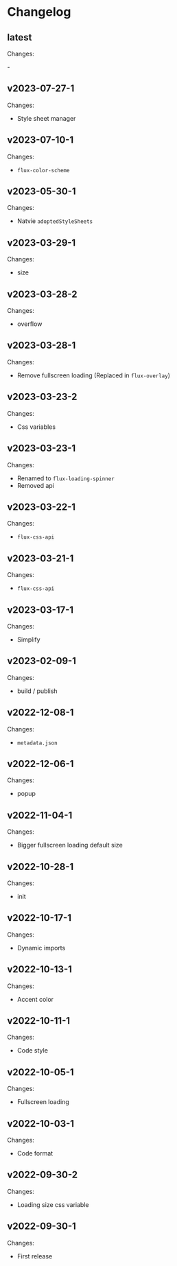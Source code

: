 # Changelog

## latest

Changes:

\-

## v2023-07-27-1

Changes:

- Style sheet manager

## v2023-07-10-1

Changes:

- `flux-color-scheme`

## v2023-05-30-1

Changes:

- Natvie `adoptedStyleSheets`

## v2023-03-29-1

Changes:

- size

## v2023-03-28-2

Changes:

- overflow

## v2023-03-28-1

Changes:

- Remove fullscreen loading (Replaced in `flux-overlay`)

## v2023-03-23-2

Changes:

- Css variables

## v2023-03-23-1

Changes:

- Renamed to `flux-loading-spinner`
- Removed api

## v2023-03-22-1

Changes:

- `flux-css-api`

## v2023-03-21-1

Changes:

- `flux-css-api`

## v2023-03-17-1

Changes:

- Simplify

## v2023-02-09-1

Changes:

- build / publish

## v2022-12-08-1

Changes:

- `metadata.json`

## v2022-12-06-1

Changes:

- popup

## v2022-11-04-1

Changes:

- Bigger fullscreen loading default size

## v2022-10-28-1

Changes:

- init

## v2022-10-17-1

Changes:

- Dynamic imports

## v2022-10-13-1

Changes:

- Accent color

## v2022-10-11-1

Changes:

- Code style

## v2022-10-05-1

Changes:

- Fullscreen loading

## v2022-10-03-1

Changes:

- Code format

## v2022-09-30-2

Changes:

- Loading size css variable

## v2022-09-30-1

Changes:

- First release
